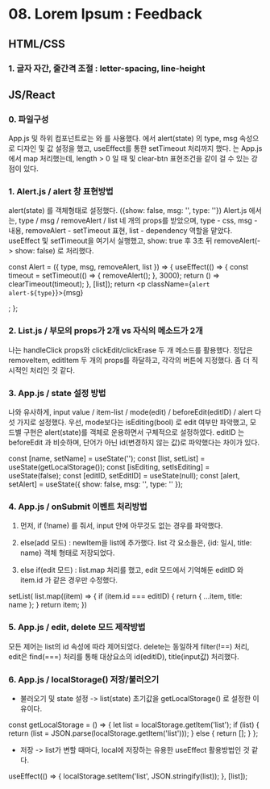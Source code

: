# 08. Lorem Ipsum : Feedback

## HTML/CSS

### 1. 글자 자간, 줄간격 조절 : letter-spacing, line-height


## JS/React

### 0. 파일구성
App.js 및 하위 컴포넌트로는 <List /> 와 <Alert /> 를 사용했다. 
<Alert /> 에서 alert(state) 의 type, msg 속성으로 디자인 및 값 설정을 했고, useEffect를 통한 setTimeout 처리까지 했다.
<List />는 App.js에서 map 처리했는데, length > 0 일 때 <List /> 및 clear-btn 표현조건을 같이 걸 수 있는 강점이 있다.

### 1. Alert.js / alert 창 표현방법
alert(state) 를 객체형태로 설정했다. ({show: false, msg: '', type: ''}) 
Alert.js 에서는, type / msg / removeAlert / list 네 개의 props를 받았으며,
type - css, msg - 내용, removeAlert - setTimeout 표현, list - dependency 역할을 맡았다.
useEffect 및 setTimeout을 여기서 실행했고, show: true 후 3초 뒤 removeAlert(-> show: false) 로 처리했다.

const Alert = ({ type, msg, removeAlert, list }) => {
  useEffect(() => {
    const timeout = setTimeout(() => {
      removeAlert();
    }, 3000);
    return () => clearTimeout(timeout);
  }, [list]);
  return <p className={`alert alert-${type}`}>{msg}</p>;
};


### 2. List.js / 부모의 props가 2개 vs 자식의 메소드가 2개
나는 handleClick props와 clickEdit/clickErase 두 개 메소드를 활용했다.
정답은 removeItem, editItem 두 개의 props를 하달하고, 각각의 버튼에 지정했다. 좀 더 직시적인 처리인 것 같다.


### 3. App.js / state 설정 방법
나와 유사하게, input value / item-list / mode(edit) / beforeEdit(editID) / alert 다섯 가지로 설정했다.
우선, mode보다는 isEditing(bool) 로 edit 여부만 파악했고, 모드별 구현은 alert(state)를 객체로 운용하면서 구체적으로 설정하였다.
editID 는 beforeEdit 과 비슷하며, 단어가 아닌 id(변경하지 않는 값)로 파악했다는 차이가 있다.

const [name, setName] = useState('');
const [list, setList] = useState(getLocalStorage());
const [isEditing, setIsEditing] = useState(false);
const [editID, setEditID] = useState(null);
const [alert, setAlert] = useState({ show: false, msg: '', type: '' });


### 4. App.js / onSubmit 이벤트 처리방법

1) 먼저, if (!name) 를 줘서, input 안에 아무것도 없는 경우를 파악했다.

2) else(add 모드) : newItem을 list에 추가했다. list 각 요소들은, {id: 일시, title: name} 객체 형태로 저장되었다.

3) else if(edit 모드) : list.map 처리를 했고, edit 모드에서 기억해둔 editID 와 item.id 가 같은 경우만 수정했다.

setList(
  list.map((item) => {
    if (item.id === editID) {
      return { ...item, title: name };
    }
    return item;
  })


### 5. App.js / edit, delete 모드 제작방법

모든 제어는 list의 id 속성에 따라 제어되었다.
delete는 동일하게 filter(!==) 처리, edit은 find(===) 처리를 통해 대상요소의 id(editID), title(input값) 처리했다.


### 6. App.js / localStorage() 저장/불러오기

- 불러오기 및 state 설정 -> list(state) 초기값을 getLocalStorage() 로 설정한 이유이다.

const getLocalStorage = () => {
  let list = localStorage.getItem('list');
  if (list) {
    return (list = JSON.parse(localStorage.getItem('list')));
  } else {
    return [];
  }
};

- 저장 -> list가 변할 때마다, local에 저장하는 유용한 useEffect 활용방법인 것 같다.

useEffect(() => {
    localStorage.setItem('list', JSON.stringify(list));
  }, [list]);